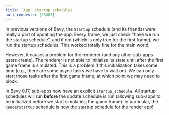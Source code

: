```yaml
---
title: `App` startup schedules
pull_requests: [20407]
---
```


In previous versions of Bevy, the `Startup` schedule (and its friends) were really a part of
updating the app. Every frame, we just check "have we run the startup schedule", and if not (which
is only true for the first frame), we run the startup schedules. This worked totally fine for the
main world.

However, it causes a problem for the renderer (and any other sub-apps users create). The renderer is
not able to initialize its state until after the first game frame is simulated. This is a problem if
this initialization takes some time (e.g., there are some async tasks we have to wait on). We can
only start those tasks after the first game frame, at which point we may need to block.

In Bevy 0.17, sub-apps now have an explicit `startup_schedule`. All startup schedules will run
**before** the update schedule is run (allowing sub-apps to be initialized before we start
simulating the game frame). In particular, the `RenderStartup` schedule is now the startup schedule
for the render app!
